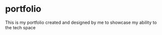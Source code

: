# portfolio
This is my portfolio created and designed by me to showcase my ability to the tech space

